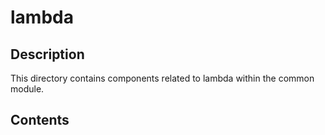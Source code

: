 # lambda

## Description

This directory contains components related to lambda within the common module.

## Contents

<!-- List key files and subdirectories here -->
